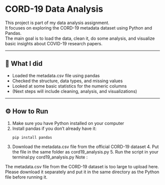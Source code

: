 # CORD-19 Data Analysis

This project is part of my data analysis assignment.  
It focuses on exploring the CORD-19 metadata dataset using Python and Pandas.  
The main goal is to load the data, clean it, do some analysis, and visualize basic insights about COVID-19 research papers.

---

## 🧠 What I did
- Loaded the metadata.csv file using pandas  
- Checked the structure, data types, and missing values  
- Looked at some basic statistics for the numeric columns  
- (Next steps will include cleaning, analysis, and visualizations)

---

## ⚙ How to Run
1. Make sure you have Python installed on your computer  
2. Install pandas if you don’t already have it:
   ```bash
   pip install pandas
  3.	Download the metadata.csv file from the official CORD-19 dataset
	4.	Put the file in the same folder as cord19_analysis.py
	5.	Run the script in your terminal:py cord19_analysis.py
 Note :



The metadata.csv file from the CORD-19 dataset is too large to upload here.
Please download it separately and put it in the same directory as the Python file before running it.
